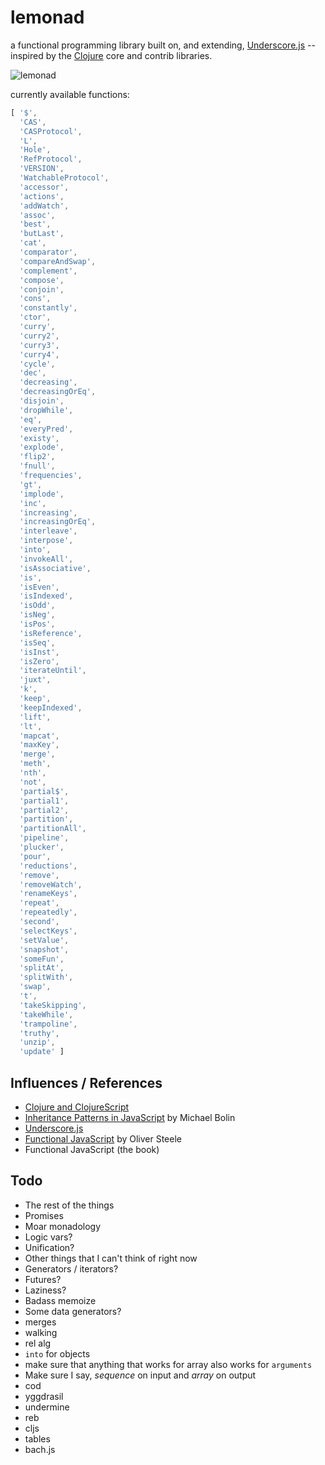 lemonad
=======

a functional programming library built on, and extending, [Underscore.js](http://underscorejs.org) -- inspired by the [Clojure](http://www.clojure.org) core and contrib libraries.

![lemonad](https://raw.github.com/fogus/lemonad/master/docs/logo.png)

currently available functions:

```javascript
[ '$',
  'CAS',
  'CASProtocol',
  'L',
  'Hole',
  'RefProtocol',
  'VERSION',
  'WatchableProtocol',
  'accessor',
  'actions',
  'addWatch',
  'assoc',
  'best',
  'butLast',
  'cat',
  'comparator',
  'compareAndSwap',
  'complement',
  'compose',
  'conjoin',
  'cons',
  'constantly',
  'ctor',
  'curry',
  'curry2',
  'curry3',
  'curry4',
  'cycle',
  'dec',
  'decreasing',
  'decreasingOrEq',
  'disjoin',
  'dropWhile',
  'eq',
  'everyPred',
  'existy',
  'explode',
  'flip2',
  'fnull',
  'frequencies',
  'gt',
  'implode',
  'inc',
  'increasing',
  'increasingOrEq',
  'interleave',
  'interpose',
  'into',
  'invokeAll',
  'isAssociative',
  'is',
  'isEven',
  'isIndexed',
  'isOdd',
  'isNeg',
  'isPos',
  'isReference',
  'isSeq',
  'isInst',
  'isZero',
  'iterateUntil',
  'juxt',
  'k',
  'keep',
  'keepIndexed',
  'lift',
  'lt',
  'mapcat',
  'maxKey',
  'merge',
  'meth',
  'nth',
  'not',
  'partial$',
  'partial1',
  'partial2',
  'partition',
  'partitionAll',
  'pipeline',
  'plucker',
  'pour',
  'reductions',
  'remove',
  'removeWatch',
  'renameKeys',
  'repeat',
  'repeatedly',
  'second',
  'selectKeys',
  'setValue',
  'snapshot',
  'someFun',
  'splitAt',
  'splitWith',
  'swap',
  't',
  'takeSkipping',
  'takeWhile',
  'trampoline',
  'truthy',
  'unzip',
  'update' ]
```

Influences / References
-----------------------

* [Clojure and ClojureScript](http://www.clojuredocs.org)
* [Inheritance Patterns in JavaScript](http://bolinfest.com/javascript/inheritance.php) by Michael Bolin
* [Underscore.js](http://underscorejs.org/)
* [Functional JavaScript](http://osteele.com/sources/javascript/functional/) by Oliver Steele
* Functional JavaScript (the book)

Todo
-----

* The rest of the things
* Promises
* Moar monadology
* Logic vars?
* Unification?
* Other things that I can't think of right now
* Generators / iterators?
* Futures?
* Laziness?
* Badass memoize
* Some data generators?
* merges
* walking
* rel alg
* `into` for objects
* make sure that anything that works for array also works for `arguments`
* Make sure I say, *sequence* on input and *array* on output
* cod
* yggdrasil
* undermine
* reb
* cljs
* tables
* bach.js
